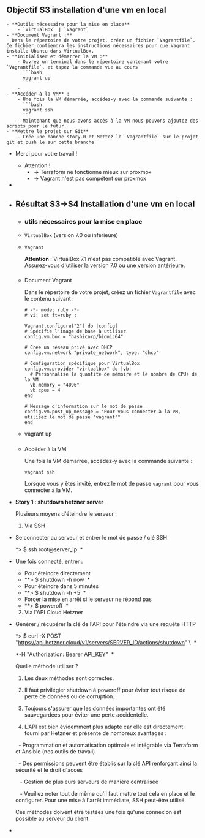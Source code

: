 ## Objectif S3 **installation d'une vm en local**
	- **Outils nécessaire pour la mise en place**
		- `VirtualBox` | `Vagrant`
	- **Document Vagrant :**
	  Dans le répertoire de votre projet, créez un fichier `Vagrantfile`. Ce fichier contiendra les instructions nécessaires pour que Vagrant installe Ubuntu dans VirtualBox.
	- **Initialiser et démarrer la VM :**
		- Ouvrez un terminal dans le répertoire contenant votre `Vagrantfile`. et tapez la commande vue au cours
		  ```bash
		  vagrant up
		  ```
		-
	- **Accéder à la VM** :
		- Une fois la VM démarrée, accédez-y avec la commande suivante :
		  ```bash
		  vagrant ssh
		  ```
		- Maintenant que nous avons accès à la VM nous pouvons ajoutez des scripts pour le futur.
	- **Mettre le projet sur Git**
		- Crée une banche story-0 et Mettez le `Vagrantfile` sur le projet git et push le sur cette branche
- Merci pour votre travail !
	- Attention !
		- -> Terraform ne fonctionne mieux sur proxmox
		- -> Vagrant n'est pas compétent sur proxmox
-
- ## Résultat S3->S4 **Installation d'une vm en local**
	- ### utils nécessaires pour la mise en place
	- `VirtualBox` (version 7.0 ou inférieure)
	- `Vagrant`
	  
	  **Attention** : VirtualBox 7.1 n'est pas compatible avec Vagrant. Assurez-vous d'utiliser la version 7.0 ou une version antérieure.
	- ### 
	  [](#document-vagrant) Document Vagrant
	  
	  Dans le répertoire de votre projet, créez un fichier `Vagrantfile` avec le contenu suivant :
	  
	  ```
	  # -*- mode: ruby -*-
	  # vi: set ft=ruby :
	  
	  Vagrant.configure("2") do |config|
	  # Spécifie l'image de base à utiliser
	  config.vm.box = "hashicorp/bionic64"
	  
	  # Crée un réseau privé avec DHCP
	  config.vm.network "private_network", type: "dhcp"
	  
	  # Configuration spécifique pour VirtualBox
	  config.vm.provider "virtualbox" do |vb|
	    # Personnalise la quantité de mémoire et le nombre de CPUs de la VM
	    vb.memory = "4096"
	    vb.cpus = 4
	  end
	  
	  # Message d'information sur le mot de passe
	  config.vm.post_up_message = "Pour vous connecter à la VM, utilisez le mot de passe 'vagrant'"
	  end
	  ```
	- vagrant up
	- ### 
	  [](#acc%C3%A9der-%C3%A0-la-vm) Accéder à la VM
	  
	  Une fois la VM démarrée, accédez-y avec la commande suivante :
	  
	  ```
	  vagrant ssh
	  ```
	  
	  Lorsque vous y êtes invité, entrez le mot de passe `vagrant` pour vous connecter à la VM.
- **Story 1 : shutdown hetzner server**
  
  Plusieurs moyens d'éteindre le serveur :
  
  1. Via SSH
- Se connecter au serveur et entrer le mot de passe / clé SSH
  
  *> $ ssh root@server_ip  *
- Une fois connecté, entrer :  
  
  - Pour éteindre directement
  
  *	**> $ shutdown -h now  *
  
  - Pour éteindre dans 5 minutes  
  
  *	**> $ shutdown -h +5  *
  
  - Forcer la mise en arrêt si le serveur ne répond pas  
  
  *	**> $ poweroff  *
  
  2. Via l'API Cloud Hetzner
- Générer / récupérer la clé de l'API pour l'éteindre via une requête HTTP
  
  *> $ curl -X POST "https://api.hetzner.cloud/v1/servers/SERVER_ID/actions/shutdown" \  *
  
  *-H "Authorization: Bearer API_KEY"  *
  
  Quelle méthode utiliser ?
  
  1. Les deux méthodes sont correctes.
  
  2. Il faut privilégier shutdown à poweroff pour éviter tout risque de perte de données ou de corruption.
  
  3. Toujours s'assurer que les données importantes ont été sauvegardées pour éviter une perte accidentelle.
  
  4. L'API est bien évidemment plus adapté car elle est directement fourni par Hetzner et présente de nombreux avantages :  
  
    - Programmation et automatisation optimale et intégrable via Terraform et Ansible (nos outils de travail)
  
    - Des permissions peuvent être établis sur la clé API renforçant ainsi la sécurité et le droit d'accès
  
     - Gestion de plusieurs serveurs de manière centralisée
  
     - Veuillez noter tout de même qu'il faut mettre tout cela en place et le configurer. Pour une mise à l'arrêt immédiate, SSH peut-être utilisé.
  
  Ces méthodes doivent être testées une fois qu'une connexion est possible au serveur du client.
-